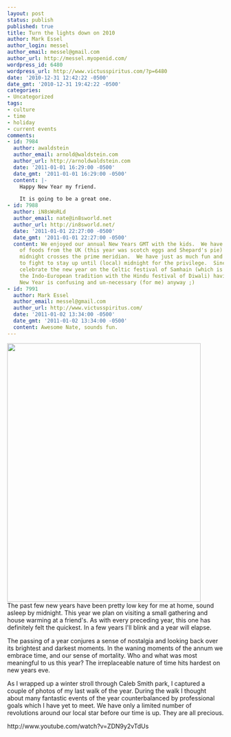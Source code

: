 ```yaml
---
layout: post
status: publish
published: true
title: Turn the lights down on 2010
author: Mark Essel
author_login: messel
author_email: messel@gmail.com
author_url: http://messel.myopenid.com/
wordpress_id: 6480
wordpress_url: http://www.victusspiritus.com/?p=6480
date: '2010-12-31 12:42:22 -0500'
date_gmt: '2010-12-31 19:42:22 -0500'
categories:
- Uncategorized
tags:
- culture
- time
- holiday
- current events
comments:
- id: 7984
  author: awaldstein
  author_email: arnold@waldstein.com
  author_url: http://arnoldwaldstein.com
  date: '2011-01-01 16:29:00 -0500'
  date_gmt: '2011-01-01 16:29:00 -0500'
  content: |-
    Happy New Year my friend.

    It is going to be a great one.
- id: 7988
  author: iN8sWoRLd
  author_email: nate@in8sworld.net
  author_url: http://in8sworld.net/
  date: '2011-01-01 22:27:00 -0500'
  date_gmt: '2011-01-01 22:27:00 -0500'
  content: We enjoyed our annual New Years GMT with the kids.  We have a nice dinner
    of foods from the UK (this year was scotch eggs and Shepard's pie) and toast as
    midnight crosses the prime meridian.  We have just as much fun and don't have
    to fight to stay up until (local) midnight for the privilege.  Since we usually
    celebrate the new year on the Celtic festival of Samhain (which is related through
    the Indo-European tradition with the Hindu festival of Diwali) having another
    New Year is confusing and un-necessary (for me) anyway ;)
- id: 7991
  author: Mark Essel
  author_email: messel@gmail.com
  author_url: http://www.victusspiritus.com/
  date: '2011-01-02 13:34:00 -0500'
  date_gmt: '2011-01-02 13:34:00 -0500'
  content: Awesome Nate, sounds fun.
---
```

<p><a href="http://www.victusspiritus.com/wp-content/uploads/2010/12/lake_at_caleb_smith.jpg"><img class="aligncenter size-full wp-image-6481" title="lake_at_caleb_smith" src="http://www.victusspiritus.com/wp-content/uploads/2010/12/lake_at_caleb_smith.jpg" alt="" width="450" height="600" /></a><br />
The past few new years have been pretty low key for me at home, sound asleep by midnight.  This year we plan on visiting a small gathering and house warming at a friend's. As with every preceding year, this one has definitely felt the quickest. In a few years I'll blink and a year will elapse.</p>
<p>The passing of a year conjures a sense of nostalgia and looking back over its brightest and darkest moments. In the waning moments of the annum we embrace time, and our sense of mortality. Who and what was most meaningful to us this year? The irreplaceable nature of time hits hardest on new years eve.</p>
<p>As I wrapped up a winter stroll through Caleb Smith park, I captured a couple of photos of my last walk of the year. During the walk I thought about many fantastic events of the year counterbalanced by professional goals which I have yet to meet. We have only a limited number of revolutions around our local star before our time is up. They are all precious.</p>
<p>http://www.youtube.com/watch?v=ZDN9y2vTdUs</p>
